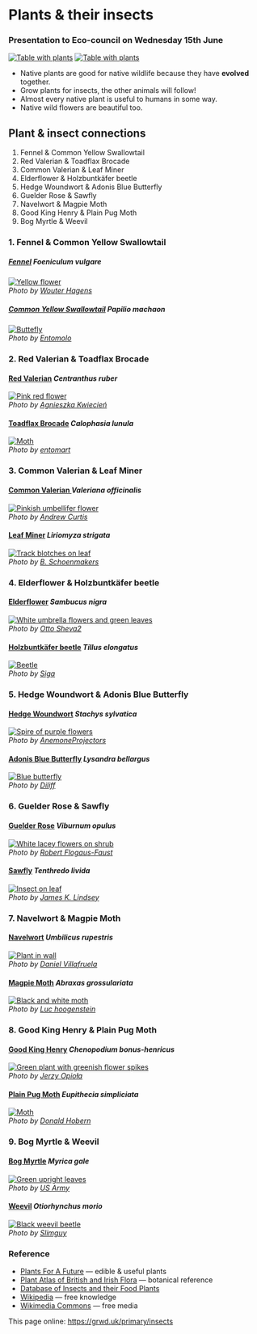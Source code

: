 # Plants & their insects

### Presentation to Eco-council on Wednesday 15th June

[![Table with plants](https://res.cloudinary.com/growdigital/image/upload/w_320/v1655898484/primary/plant-table01-220615.jpg)](https://res.cloudinary.com/growdigital/image/upload/v1655898484/primary/plant-table01-220615.jpg)
[![Table with plants](https://res.cloudinary.com/growdigital/image/upload/w_320/v1655898484/primary/plant-table02-220615.jpg)](https://res.cloudinary.com/growdigital/image/upload/v1655898484/primary/plant-table02-220615.jpg)

* Native plants are good for native wildlife because they have **evolved** together. 
* Grow plants for insects, the other animals will follow!
* Almost every native plant is useful to humans in some way.
* Native wild flowers are beautiful too.

## Plant & insect connections

1. Fennel & Common Yellow Swallowtail 
2. Red Valerian & Toadflax Brocade 
3. Common Valerian & Leaf Miner 
4. Elderflower & Holzbuntkäfer beetle 
5. Hedge Woundwort & Adonis Blue Butterfly 
6. Guelder Rose & Sawfly 
7. Navelwort & Magpie Moth 
8. Good King Henry & Plain Pug Moth 
9. Bog Myrtle & Weevil 

### 1. Fennel & Common Yellow Swallowtail

##### [Fennel](https://pfaf.org/user/plant.aspx?LatinName=Foeniculum+vulgare) _Foeniculum vulgare_

[![Yellow flower](https://res.cloudinary.com/growdigital/image/upload/w_420/v1655897265/insects/foeniculum-vulgare-090704.jpg)](https://res.cloudinary.com/growdigital/image/upload/v1655897265/insects/foeniculum-vulgare-090704.jpg)  
_Photo by [Wouter Hagens](https://commons.wikimedia.org/wiki/File:Foeniculum_vulgare_C.jpg)_

##### [Common Yellow Swallowtail](https://en.wikipedia.org/wiki/Papilio_machaon) _Papilio machaon_

[![Buttefly](https://res.cloudinary.com/growdigital/image/upload/w_420/v1655897420/insects/papilio-machaon-160509.jpg)](https://res.cloudinary.com/growdigital/image/upload/v1655897420/insects/papilio-machaon-160509.jpg)  
_Photo by [Entomolo](https://commons.wikimedia.org/wiki/File:PapilioMachaon2016_001.JPG)_

### 2. Red Valerian & Toadflax Brocade

#### [Red Valerian](https://pfaf.org/user/Plant.aspx?LatinName=Centranthus+ruber) _Centranthus ruber_ 

[![Pink red flower](https://res.cloudinary.com/growdigital/image/upload/w_420/v1655896989/insects/centranthus-ruber-150604.jpg)](https://res.cloudinary.com/growdigital/image/upload/v1655896989/insects/centranthus-ruber-150604.jpg)  
_Photo by [Agnieszka Kwiecień](https://commons.wikimedia.org/wiki/File:Centranthus_ruber_Ostrogowiec_czerwony_2015_03.jpg)_

#### [Toadflax Brocade](https://en.wikipedia.org/wiki/Calophasia_lunula) _Calophasia lunula_

[![Moth](https://res.cloudinary.com/growdigital/image/upload/w_420/v1655897108/insects/calophasia-lunula-050907.jpg)](https://res.cloudinary.com/growdigital/image/upload/v1655897108/insects/calophasia-lunula-050907.jpg)  
_Photo by [entomart](https://commons.wikimedia.org/wiki/File:Calophasia_lunula01.jpg)_

### 3. Common Valerian & Leaf Miner

#### [Common Valerian ](https://pfaf.org/User/Plant.aspx?LatinName=Valeriana+officinalis) _Valeriana officinalis_

[![Pinkish umbellifer flower](https://res.cloudinary.com/growdigital/image/upload/w_420/v1655896649/insects/valeriana-officinalis-200626.jpg)](https://res.cloudinary.com/growdigital/image/upload/v1655896649/insects/valeriana-officinalis-200626.jpg)  
_Photo by [Andrew Curtis](https://www.geograph.org.uk/photo/6527953)_

#### [Leaf Miner](https://en.wikipedia.org/wiki/List_of_Liriomyza_species) _Liriomyza strigata_

[![Track blotches on leaf](https://res.cloudinary.com/growdigital/image/upload/w_420/v1655896372/insects/liriomyza-strigata-191016.jpg)](https://res.cloudinary.com/growdigital/image/upload/v1655896372/insects/liriomyza-strigata-191016.jpg)  
_Photo by [B. Schoenmakers](https://commons.wikimedia.org/wiki/File:Liriomyza_strigata_(Agromyzidae)_-_(leaf_mine),_Arnhem,_the_Netherlands.jpg)_

### 4. Elderflower & Holzbuntkäfer beetle

#### [Elderflower](https://pfaf.org/user/plant.aspx?latinname=Sambucus+nigra) _Sambucus nigra_

[![White umbrella flowers and green leaves](https://res.cloudinary.com/growdigital/image/upload/w_420/v1655896124/insects/sambucus-nigra-200415.jpg)](https://res.cloudinary.com/growdigital/image/upload/v1655896124/insects/sambucus-nigra-200415.jpg)  
_Photo by [Otto Sheva2](https://commons.wikimedia.org/wiki/File:Sambucus-nigra_foliage.jpg)_

#### [Holzbuntkäfer beetle](https://en.wikipedia.org/wiki/Tillus_elongatus) _Tillus elongatus_

[![Beetle](https://res.cloudinary.com/growdigital/image/upload/w_420/v1655896232/insects/tillus-elongatus-080629.jpg)](https://res.cloudinary.com/growdigital/image/upload/v1655896232/insects/tillus-elongatus-080629.jpg)  
_Photo by [Siga](https://commons.wikimedia.org/wiki/File:Tillus_elongatus_bl.jpg)_

### 5. Hedge Woundwort & Adonis Blue Butterfly

#### [Hedge Woundwort](https://pfaf.org/user/Plant.aspx?LatinName=stachys+sylvatica) _Stachys sylvatica_

[![Spire of purple flowers](https://res.cloudinary.com/growdigital/image/upload/w_420/v1655895872/insects/stachys-sylvatica-110521.jpg)](https://res.cloudinary.com/growdigital/image/upload/v1655895872/insects/stachys-sylvatica-110521.jpg)  
_Photo by [AnemoneProjectors](https://commons.wikimedia.org/wiki/File:Hedge_Woundwort_(Stachys_sylvatica).jpg)_

#### [Adonis Blue Butterfly](https://en.wikipedia.org/wiki/Lysandra_bellargus) _Lysandra bellargus_

[![Blue butterfly](https://res.cloudinary.com/growdigital/image/upload/w_420/v1655895987/insects/polyommatus-bellargus-131006.jpg)](https://res.cloudinary.com/growdigital/image/upload/v1655895987/insects/polyommatus-bellargus-131006.jpg)  
_Photo by [Diliff](https://commons.wikimedia.org/wiki/File:Polyommatus_bellargus_male,_Aveyron,_France_-_Diliff.jpg)_

### 6. Guelder Rose & Sawfly

#### [Guelder Rose](https://pfaf.org/user/Plant.aspx?LatinName=Viburnum+opulus) _Viburnum opulus_

[![White lacey flowers on shrub](https://res.cloudinary.com/growdigital/image/upload/w_420/v1655895565/insects/viburnum-opulus-110513.jpg)](https://res.cloudinary.com/growdigital/image/upload/v1655895565/insects/viburnum-opulus-110513.jpg)  
_Photo by [Robert Flogaus-Faust](https://commons.wikimedia.org/wiki/File:Viburnum_opulus_RF.jpg)_

#### [Sawfly](https://en.wikipedia.org/wiki/Tenthredo_livida) _Tenthredo livida_

[![Insect on leaf](https://res.cloudinary.com/growdigital/image/upload/w_420/v1655895713/insects/tenthredo-livida-060630.jpg)](https://res.cloudinary.com/growdigital/image/upload/v1655895713/insects/tenthredo-livida-060630.jpg)  
_Photo by [James K. Lindsey](https://commons.wikimedia.org/wiki/File:Tenthredo.livida.-.lindsey.jpg)_

### 7. Navelwort & Magpie Moth

#### [Navelwort](https://pfaf.org/user/plant.aspx?latinname=Umbilicus+rupestris) _Umbilicus rupestris_

[![Plant in wall](https://res.cloudinary.com/growdigital/image/upload/w_420/v1655848394/insects/umbilicis-rupestris-150412.jpg)](https://res.cloudinary.com/growdigital/image/upload/v1655848394/insects/umbilicis-rupestris-150412.jpg)  
_Photo by [Daniel Villafruela](https://commons.wikimedia.org/wiki/File:Umbilicus_rupestris-Nombril_de_v%C3%A9nus-20150412.jpg)_

#### [Magpie Moth](https://en.wikipedia.org/wiki/Abraxas_grossulariata) _Abraxas grossulariata_

[![Black and white moth](https://res.cloudinary.com/growdigital/image/upload/w_420/v1655848393/insects/abraxas-grossulariata-130816.jpg)](https://res.cloudinary.com/growdigital/image/upload/v1655848393/insects/abraxas-grossulariata-130816.jpg)  
_Photo by [Luc hoogenstein](https://commons.wikimedia.org/wiki/File:Abraxas_grossulariata,_Magpie,_Bonte_bessenvlinder_01.jpg)_

### 8. Good King Henry & Plain Pug Moth

#### [Good King Henry](https://pfaf.org/user/plant.aspx?latinname=Chenopodium+bonus-henricus) _Chenopodium bonus-henricus_

[![Green plant with greenish flower spikes](https://res.cloudinary.com/growdigital/image/upload/w_420/v1655760615/insects/chenopodium-bonus-henricus-141205.jpg)](https://res.cloudinary.com/growdigital/image/upload/v1655760615/insects/chenopodium-bonus-henricus-141205.jpg)  
_Photo by [Jerzy Opioła](https://commons.wikimedia.org/wiki/File:Chenopodium_bonus-henricus_OB10.jpg)_

#### [Plain Pug Moth](https://en.wikipedia.org/wiki/Eupithecia_simpliciata) _Eupithecia simpliciata_

[![Moth](https://res.cloudinary.com/growdigital/image/upload/w_420/v1655760345/insects/eupithecia-simpliciata-050801.jpg)](https://res.cloudinary.com/growdigital/image/upload/v1655760345/insects/eupithecia-simpliciata-050801.jpg)  
_Photo by [Donald Hobern](https://commons.wikimedia.org/wiki/File:Eupithecia_simpliciata.jpg)_

### 9. Bog Myrtle & Weevil

#### [Bog Myrtle](https://pfaf.org/user/plant.aspx?LatinName=Myrica+gale) _Myrica gale_

[![Green upright leaves](https://res.cloudinary.com/growdigital/image/upload/w_420/v1655759977/insects/myrica-gale-army.jpg)](https://res.cloudinary.com/growdigital/image/upload/v1655759977/insects/myrica-gale-army.jpg)  
_Photo by [US Army](https://commons.wikimedia.org/wiki/File:Myrica_gale.jpg)_

#### [Weevil](https://en.wikipedia.org/wiki/Otiorhynchus_morio) _Otiorhynchus morio_

[![Black weevil beetle](https://res.cloudinary.com/growdigital/image/upload/w_420/v1655760184/insects/otiorhynchus-morio-190613.jpg)](https://res.cloudinary.com/growdigital/image/upload/v1655760184/insects/otiorhynchus-morio-190613.jpg)  
_Photo by [Slimguy](https://commons.wikimedia.org/wiki/File:2019_06_13_Otiorhynchus_morio1.jpg)_

### Reference

* [Plants For A Future](https://pfaf.org/user/Default.aspx) — edible & useful plants
* [Plant Atlas of British and Irish Flora](https://plantatlas.brc.ac.uk/) — botanical reference
* [Database of Insects and their Food Plants](http://dbif.brc.ac.uk/hosts.aspx)
* [Wikipedia](https://en.wikipedia.org/wiki/Main_Page) — free knowledge
* [Wikimedia Commons](https://commons.wikimedia.org/wiki/Main_Page) — free media






This page online: <https://grwd.uk/primary/insects>
